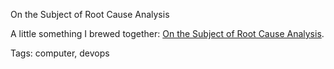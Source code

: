 On the Subject of Root Cause Analysis

A little something I brewed together: [On the Subject of Root Cause Analysis](https://medium.com/@jakobdalsgaard/on-the-subject-of-root-cause-analysis-e7b2ede46b6e).

Tags: computer, devops
